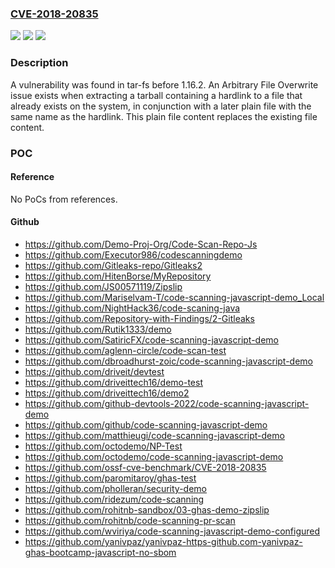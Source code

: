 ### [CVE-2018-20835](https://cve.mitre.org/cgi-bin/cvename.cgi?name=CVE-2018-20835)
![](https://img.shields.io/static/v1?label=Product&message=n%2Fa&color=blue)
![](https://img.shields.io/static/v1?label=Version&message=n%2Fa&color=blue)
![](https://img.shields.io/static/v1?label=Vulnerability&message=n%2Fa&color=brighgreen)

### Description

A vulnerability was found in tar-fs before 1.16.2. An Arbitrary File Overwrite issue exists when extracting a tarball containing a hardlink to a file that already exists on the system, in conjunction with a later plain file with the same name as the hardlink. This plain file content replaces the existing file content.

### POC

#### Reference
No PoCs from references.

#### Github
- https://github.com/Demo-Proj-Org/Code-Scan-Repo-Js
- https://github.com/Executor986/codescanningdemo
- https://github.com/Gitleaks-repo/Gitleaks2
- https://github.com/HitenBorse/MyRepository
- https://github.com/JS00571119/Zipslip
- https://github.com/Mariselvam-T/code-scanning-javascript-demo_Local
- https://github.com/NightHack36/code-scaning-java
- https://github.com/Repository-with-Findings/2-Gitleaks
- https://github.com/Rutik1333/demo
- https://github.com/SatiricFX/code-scanning-javascript-demo
- https://github.com/aglenn-circle/code-scan-test
- https://github.com/dbroadhurst-zoic/code-scanning-javascript-demo
- https://github.com/driveit/devtest
- https://github.com/driveittech16/demo-test
- https://github.com/driveittech16/demo2
- https://github.com/github-devtools-2022/code-scanning-javascript-demo
- https://github.com/github/code-scanning-javascript-demo
- https://github.com/matthieugi/code-scanning-javascript-demo
- https://github.com/octodemo/NP-Test
- https://github.com/octodemo/code-scanning-javascript-demo
- https://github.com/ossf-cve-benchmark/CVE-2018-20835
- https://github.com/paromitaroy/ghas-test
- https://github.com/pholleran/security-demo
- https://github.com/ridezum/code-scanning
- https://github.com/rohitnb-sandbox/03-ghas-demo-zipslip
- https://github.com/rohitnb/code-scanning-pr-scan
- https://github.com/wviriya/code-scanning-javascript-demo-configured
- https://github.com/yanivpaz/yanivpaz-https-github.com-yanivpaz-ghas-bootcamp-javascript-no-sbom

